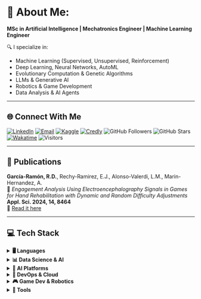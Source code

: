 # 💫 About Me:
**MSc in Artificial Intelligence | Mechatronics Engineer | Machine Learning Engineer**

🔍 I specialize in:
- Machine Learning (Supervised, Unsupervised, Reinforcement)
- Deep Learning, Neural Networks, AutoML
- Evolutionary Computation & Genetic Algorithms
- LLMs & Generative AI
- Robotics & Game Development
- Data Analysis & AI Agents

---

## 🌐 Connect With Me

[![LinkedIn](https://img.shields.io/badge/LinkedIn-%230077B5.svg?style=for-the-badge&logo=linkedin&logoColor=white)](https://linkedin.com/in/raúl-daniel-garcía-ramón-a6417a204)
[![Email](https://img.shields.io/badge/Email-D14836?style=for-the-badge&logo=gmail&logoColor=white)](mailto:rauld.garcia95@gmail.com)
[![Kaggle](https://img.shields.io/badge/Kaggle-20BEFF?style=for-the-badge&logo=Kaggle&logoColor=white)](https://www.kaggle.com/raldanielgarcaramn)
[![Credly](https://img.shields.io/badge/Credly-FF6B00?style=for-the-badge&logo=credly&logoColor=white)](https://www.credly.com/users/raul-garcia.ae78138e)
![GitHub Followers](https://img.shields.io/github/followers/rauldgarcia?style=for-the-badge)
![GitHub Stars](https://img.shields.io/github/stars/rauldgarcia?style=for-the-badge)
[![Wakatime](https://wakatime.com/badge/user/c0aebe9a-7979-4f7b-a2b8-954ee30f2466.svg?style=for-the-badge)](https://wakatime.com/@c0aebe9a-7979-4f7b-a2b8-954ee30f2466)
![Visitors](https://komarev.com/ghpvc/?username=rauldgarcia&color=blue&style=for-the-badge)

---

## 📄 Publications

**García-Ramón, R.D.**, Rechy-Ramirez, E.J., Alonso-Valerdi, L.M., Marin-Hernandez, A.  
🧠 *Engagement Analysis Using Electroencephalography Signals in Games for Hand Rehabilitation with Dynamic and Random Difficulty Adjustments*  
**Appl. Sci. 2024, 14, 8464**  
📖 [Read it here](https://doi.org/10.3390/app14188464)

---

## 💻 Tech Stack

<details>
<summary><b>🖥️ Languages</b></summary>

![Python](https://img.shields.io/badge/python-3670A0?style=for-the-badge&logo=python&logoColor=white)
![C++](https://img.shields.io/badge/c++-%2300599C.svg?style=for-the-badge&logo=c%2B%2B&logoColor=white)
![C#](https://img.shields.io/badge/c%23-%23239120.svg?style=for-the-badge&logo=c-sharp&logoColor=white)
![LaTeX](https://img.shields.io/badge/latex-%23008080.svg?style=for-the-badge&logo=latex&logoColor=white)
![Markdown](https://img.shields.io/badge/markdown-%23000000.svg?style=for-the-badge&logo=markdown&logoColor=white)
![YAML](https://img.shields.io/badge/yaml-%23ffffff.svg?style=for-the-badge&logo=yaml&logoColor=151515)
![HTML5](https://img.shields.io/badge/html5-%23E34F26.svg?style=for-the-badge&logo=html5&logoColor=white)

</details>

<details>
<summary><b>📊 Data Science & AI</b></summary>

![Pandas](https://img.shields.io/badge/pandas-%23150458.svg?style=for-the-badge&logo=pandas&logoColor=white)
![NumPy](https://img.shields.io/badge/numpy-%23013243.svg?style=for-the-badge&logo=numpy&logoColor=white)
![scikit-learn](https://img.shields.io/badge/scikit--learn-%23F7931E.svg?style=for-the-badge&logo=scikit-learn&logoColor=white)
![TensorFlow](https://img.shields.io/badge/TensorFlow-FF6F00?style=for-the-badge&logo=tensorflow&logoColor=white)
![Keras](https://img.shields.io/badge/Keras-FF0000?style=for-the-badge&logo=keras&logoColor=white)
![OpenCV](https://img.shields.io/badge/OpenCV-27338e?style=for-the-badge&logo=OpenCV&logoColor=white)
![Plotly](https://img.shields.io/badge/Plotly-%233F4F75.svg?style=for-the-badge&logo=plotly&logoColor=white)
![Langchain](https://img.shields.io/badge/langchain-1C3C3C?style=for-the-badge&logo=langchain&logoColor=white)
![SciPy](https://img.shields.io/badge/SciPy-%230C55A5.svg?style=for-the-badge&logo=scipy&logoColor=%white) 

</details>

<details>
<summary><b>🧠 AI Platforms</b></summary>

![ChatGPT](https://img.shields.io/badge/ChatGPT-74aa9c?style=for-the-badge&logo=openai&logoColor=white)
![Gemini](https://img.shields.io/badge/Google%20Gemini-8E75B2?style=for-the-badge&logo=googlegemini&logoColor=white)

</details>

<details>
<summary><b>🚀 DevOps & Cloud</b></summary>

![Docker](https://img.shields.io/badge/Docker-2CA5E0?style=for-the-badge&logo=docker&logoColor=white)
![Docker Compose](https://img.shields.io/badge/Docker%20Compose-2496ED?style=for-the-badge&logo=docker&logoColor=white)
![Google Cloud](https://img.shields.io/badge/Google_Cloud-4285F4?style=for-the-badge&logo=google-cloud&logoColor=white)
![Google Colab](https://img.shields.io/badge/Google%20Colab-%23F9A825.svg?style=for-the-badge&logo=googlecolab&logoColor=white)

</details>

<details>
<summary><b>🎮 Game Dev & Robotics</b></summary>

![Unity](https://img.shields.io/badge/Unity-%2320232a.svg?style=for-the-badge&logo=unity&logoColor=white)
![Arduino](https://img.shields.io/badge/-Arduino-00979D?style=for-the-badge&logo=Arduino&logoColor=white)
![Solidworks](https://img.shields.io/badge/solidworks-005386?style=for-the-badge&logo=dassaultsystemes&logoColor=white)

</details>

<details>
<summary><b>🧰 Tools</b></summary>

![VSCode](https://img.shields.io/badge/VSCode-0078D4?style=for-the-badge&logo=visual%20studio%20code&logoColor=white)
![Jupyter](https://img.shields.io/badge/Jupyter-F37626.svg?&style=for-the-badge&logo=Jupyter&logoColor=white)
![Spyder](https://img.shields.io/badge/Spyder-838485?style=for-the-badge&logo=spyder%20ide&logoColor=white)
![GIT](https://img.shields.io/badge/Git-fc6d26?style=for-the-badge&logo=git&logoColor=white)
![GitHub](https://img.shields.io/badge/GitHub-%23121011.svg?style=for-the-badge&logo=github&logoColor=white)
![GNU Bash](https://img.shields.io/badge/GNU%20Bash-4EAA25?style=for-the-badge&logo=GNU%20Bash&logoColor=white)
![Linux](https://img.shields.io/badge/Linux-FCC624?style=for-the-badge&logo=linux&logoColor=black)
![Overleaf](https://img.shields.io/badge/Overleaf-47A141?style=for-the-badge&logo=Overleaf&logoColor=white)
![Ubuntu](https://img.shields.io/badge/Ubuntu-E95420?style=for-the-badge&logo=ubuntu&logoColor=white)
![Windows](https://img.shields.io/badge/Windows-0078D6?style=for-the-badge&logo=windows&logoColor=white)
![Anaconda](https://img.shields.io/badge/Anaconda-%2344A833.svg?style=for-the-badge&logo=anaconda&logoColor=white)
![Wakatime](https://img.shields.io/badge/WakaTime-000000?style=for-the-badge&logo=WakaTime&logoColor=white)
![Firefox](https://img.shields.io/badge/Firefox-FF7139?style=for-the-badge&logo=Firefox-Browser&logoColor=white)
![Google Chrome](https://img.shields.io/badge/Google%20Chrome-4285F4?style=for-the-badge&logo=GoogleChrome&logoColor=white)
![Google Drive](https://img.shields.io/badge/Google%20Drive-4285F4?style=for-the-badge&logo=googledrive&logoColor=white)
![Google](https://img.shields.io/badge/google-4285F4?style=for-the-badge&logo=google&logoColor=white)


<details>
<summary><b>🧾 Productivity & Docs</b></summary>

![Microsoft](https://img.shields.io/badge/Microsoft-666666?style=for-the-badge&logo=microsoft&logoColor=white) 
![Office](https://img.shields.io/badge/Microsoft_Office-D83B01?style=for-the-badge&logo=microsoft-office&logoColor=white)
![Excel](https://img.shields.io/badge/Microsoft_Excel-217346?style=for-the-badge&logo=microsoft-excel&logoColor=white)
![Powerpoint](https://img.shields.io/badge/Microsoft_PowerPoint-B7472A?style=for-the-badge&logo=microsoft-powerpoint&logoColor=white)
![Word](https://img.shields.io/badge/Microsoft_Word-2B579A?style=for-the-badge&logo=microsoft-word&logoColor=white)
![Canva](https://img.shields.io/badge/Canva-%2300C4CC.svg?&style=for-the-badge&logo=Canva&logoColor=white)
![Google Docs](https://img.shields.io/badge/Google%20Docs-4285F4?style=for-the-badge&logo=google-docs&logoColor=white)
![Google sheets](https://img.shields.io/badge/Google%20Sheets-34A853?style=for-the-badge&logo=google-sheets&logoColor=white)
![Libreoffice](https://img.shields.io/badge/LibreOffice-18A303?style=for-the-badge&logo=LibreOffice&logoColor=white)


</details>

---

## 🎖️ Certifications

<img src="https://github.com/user-attachments/assets/76e0d98b-8894-4cac-b075-26e38fb50e6c" width="25%" />
<img src="https://github.com/user-attachments/assets/e6388129-3083-488c-8ca7-ad1dde044d6f" width="25%" />
<img src="https://github.com/user-attachments/assets/2a4c35de-15d7-401f-bb66-09acc6df470f" width="25%" />

---

## 📊 GitHub Stats:
![](https://github-profile-summary-cards.vercel.app/api/cards/profile-details?username=rauldgarcia\&theme=onedark\&hide_border=false\&include_all_commits=true\&count_private=true\&show=reviews,discussions_started,discussions_answered,prs_merged,prs_merged_percentage)
![](https://github-readme-stats.vercel.app/api?username=rauldgarcia\&theme=onedark\&hide_border=false\&include_all_commits=true&count_private=true\&rank_icon=percentile\&show_icons=true&show=reviews,discussions_started,discussions_answered,prs_merged,prs_merged_percentage)<br/>
![](https://github-readme-streak-stats.herokuapp.com/?user=rauldgarcia\&theme=onedark\&hide_border=false\&include_all_commits=true\&count_private=true\&show=reviews,discussions_started,discussions_answered,prs_merged,prs_merged_percentage)<br/>
![](https://github-readme-stats.vercel.app/api/top-langs/?username=rauldgarcia\&theme=onedark\&hide_border=false\&include_all_commits=true\&count_private=true\&layout=compact\&langs_count=10)

---

## 🏆 GitHub Trophies

![](https://github-trophies.vercel.app/?username=rauldgarcia&theme=onedark)

### 🔝 Top Contributed Repo
![](https://github-contributor-stats.vercel.app/api?username=rauldgarcia\&limit=5\&theme=onedark\&combine_all_yearly_contributions=true)

---

## 🕝 Wakatime Stats

[![Raúl's wakatime stats](https://github-readme-stats.vercel.app/api/wakatime?username=rauldgarcia&theme=onedark)](https://github.com/anuraghazra/github-readme-stats)
![](https://wakatime.com/share/@rauldgarcia/7d87c47b-f1eb-4c8c-be3c-1a7e5e0d184d.png)

---

[![](https://visitcount.itsvg.in/api?id=rauldgarcia&icon=2&color=12)](https://visitcount.itsvg.in)



